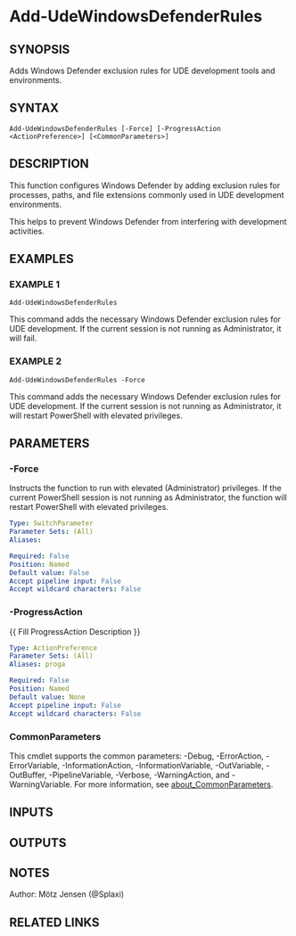 ﻿---
external help file: d365bap.tools-help.xml
Module Name: d365bap.tools
online version:
schema: 2.0.0
---

# Add-UdeWindowsDefenderRules

## SYNOPSIS
Adds Windows Defender exclusion rules for UDE development tools and environments.

## SYNTAX

```
Add-UdeWindowsDefenderRules [-Force] [-ProgressAction <ActionPreference>] [<CommonParameters>]
```

## DESCRIPTION
This function configures Windows Defender by adding exclusion rules for processes, paths, and file extensions commonly used in UDE development environments.

This helps to prevent Windows Defender from interfering with development activities.

## EXAMPLES

### EXAMPLE 1
```
Add-UdeWindowsDefenderRules
```

This command adds the necessary Windows Defender exclusion rules for UDE development.
If the current session is not running as Administrator, it will fail.

### EXAMPLE 2
```
Add-UdeWindowsDefenderRules -Force
```

This command adds the necessary Windows Defender exclusion rules for UDE development.
If the current session is not running as Administrator, it will restart PowerShell with elevated privileges.

## PARAMETERS

### -Force
Instructs the function to run with elevated (Administrator) privileges.
If the current PowerShell session is not running as Administrator, the function will restart PowerShell with elevated privileges.

```yaml
Type: SwitchParameter
Parameter Sets: (All)
Aliases:

Required: False
Position: Named
Default value: False
Accept pipeline input: False
Accept wildcard characters: False
```

### -ProgressAction
{{ Fill ProgressAction Description }}

```yaml
Type: ActionPreference
Parameter Sets: (All)
Aliases: proga

Required: False
Position: Named
Default value: None
Accept pipeline input: False
Accept wildcard characters: False
```

### CommonParameters
This cmdlet supports the common parameters: -Debug, -ErrorAction, -ErrorVariable, -InformationAction, -InformationVariable, -OutVariable, -OutBuffer, -PipelineVariable, -Verbose, -WarningAction, and -WarningVariable. For more information, see [about_CommonParameters](http://go.microsoft.com/fwlink/?LinkID=113216).

## INPUTS

## OUTPUTS

## NOTES
Author: Mötz Jensen (@Splaxi)

## RELATED LINKS
